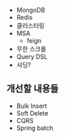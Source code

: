 
- MongoDB
- Redis
- 클러스터링 
- MSA 
	- feign
- 무한 스크롤
- Query DSL
- 샤딩?
## 개선할 내용들
- Bulk Insert
- Soft Delete
- CQRS
- Spring batch


